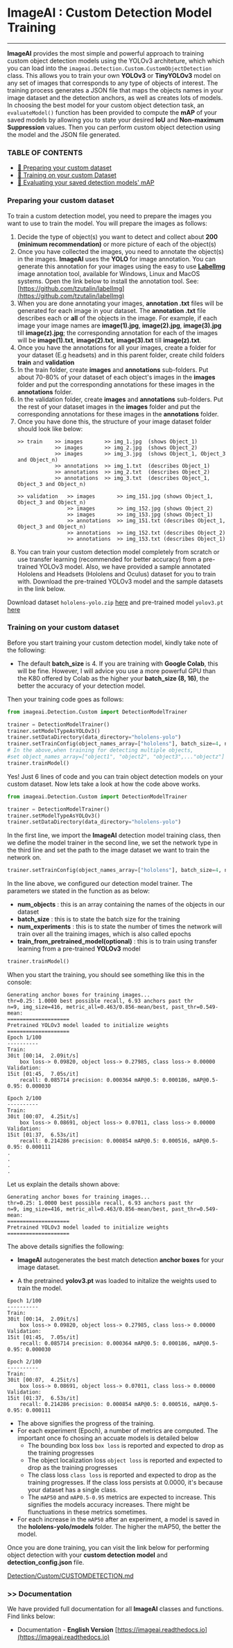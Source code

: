 # ImageAI : Custom Detection Model Training 

---

**ImageAI** provides the most simple and powerful approach to training custom object detection models
using the YOLOv3 architeture, which
which you can load into the `imageai.Detection.Custom.CustomObjectDetection` class. This allows
 you to train your own **YOLOv3** or **TinyYOLOv3** model on any set of images that corresponds to any type of objects of interest.
The training process generates a JSON file that maps the objects names in your image dataset and the detection anchors, as well as creates lots of models. In choosing the best model for your custom object detection task, an `evaluateModel()` function has been provided to compute the **mAP** of your saved models by allowing you to state your desired **IoU** and **Non-maximum Suppression** values. Then you can perform custom
object detection using the model and the JSON file generated. 

### TABLE OF CONTENTS
- <a href="#preparingdataset" > :white_square_button: Preparing your custom dataset</a>
- <a href="#trainingdataset" > :white_square_button: Training on your custom Dataset</a>
- <a href="#evaluatingmodels" > :white_square_button: Evaluating your saved detection models' mAP</a>


### Preparing your custom dataset
<div id="preparingdataset"></div>

To train a custom detection model, you need to prepare the images you want to use to train the model. 
You will prepare the images as follows: 

1. Decide the type of object(s) you want to detect and collect about **200 (minimum recommendation)** or more picture of each of the object(s)
2. Once you have collected the images, you need to annotate the object(s) in the images. **ImageAI** uses the **YOLO** for image annotation. You can generate this annotation for your images using the easy to use [**LabelImg**](https://github.com/tzutalin/labelImg) image annotation tool, available for Windows, Linux and MacOS systems. Open the link below to install the annotation tool. See: [https://github.com/tzutalin/labelImg](https://github.com/tzutalin/labelImg)
3. When you are done annotating your images, **annotation .txt** files will be generated for each image in your dataset. The **annotation .txt** file describes each or **all** of the objects in the image. For example,  if each image your image names are **image(1).jpg**, **image(2).jpg**, **image(3).jpg** till **image(z).jpg**; the corresponding annotation for each of the images will be **image(1).txt**, **image(2).txt**, **image(3).txt** till **image(z).txt**. 
4. Once you have the annotations for all your images, create a folder for your dataset (E.g headsets) and in this parent folder, create child folders **train** and **validation**
5. In the train folder, create **images** and **annotations**
 sub-folders. Put about 70-80% of your dataset of each object's images in the **images** folder and put the corresponding annotations for these images in the **annotations** folder.  
6. In the validation folder, create **images** and **annotations** sub-folders. Put the rest of your dataset images in the **images** folder and put the corresponding annotations for these images in the **annotations** folder.
7. Once you have done this, the structure of your image dataset folder should look like below: 
    ```
    >> train    >> images       >> img_1.jpg  (shows Object_1)
                >> images       >> img_2.jpg  (shows Object_2)
                >> images       >> img_3.jpg  (shows Object_1, Object_3 and Object_n)
                >> annotations  >> img_1.txt  (describes Object_1)
                >> annotations  >> img_2.txt  (describes Object_2)
                >> annotations  >> img_3.txt  (describes Object_1, Object_3 and Object_n)
    
    >> validation   >> images       >> img_151.jpg (shows Object_1, Object_3 and Object_n)
                    >> images       >> img_152.jpg (shows Object_2)
                    >> images       >> img_153.jpg (shows Object_1)
                    >> annotations  >> img_151.txt (describes Object_1, Object_3 and Object_n)
                    >> annotations  >> img_152.txt (describes Object_2)
                    >> annotations  >> img_153.txt (describes Object_1)
     ```
8. You can train your custom detection model completely from scratch or use transfer learning (recommended for better accuracy) from a pre-trained YOLOv3 model. Also, we have provided a sample annotated Hololens and Headsets (Hololens and Oculus) dataset for you to train with. Download the pre-trained YOLOv3 model and the sample datasets in the link below.  

Download dataset `hololens-yolo.zip` [here](https://github.com/OlafenwaMoses/ImageAI/releases/tag/test-resources-v3) and pre-trained model `yolov3.pt`  [here](https://github.com/OlafenwaMoses/ImageAI/releases/tag/3.0.0-pretrained)


### Training on your custom dataset
<div id="trainingdataset"></div>

Before you start training your custom detection model, kindly take note of the following: 

- The default **batch_size** is 4. If you are training with **Google Colab**, this will be fine. However, I will advice you use a more powerful GPU than the K80 offered by Colab as the higher your **batch_size (8, 16)**, the better the accuracy of your detection model. 

Then your training code goes as follows: 
```python
from imageai.Detection.Custom import DetectionModelTrainer

trainer = DetectionModelTrainer()
trainer.setModelTypeAsYOLOv3()
trainer.setDataDirectory(data_directory="hololens-yolo")
trainer.setTrainConfig(object_names_array=["hololens"], batch_size=4, num_experiments=200, train_from_pretrained_model="yolov3.pt")
# In the above,when training for detecting multiple objects,
#set object_names_array=["object1", "object2", "object3",..."objectz"]
trainer.trainModel()
```

 Yes! Just 6 lines of code and you can train object detection models on your custom dataset.
Now lets take a look at how the code above works. 

```python
from imageai.Detection.Custom import DetectionModelTrainer

trainer = DetectionModelTrainer()
trainer.setModelTypeAsYOLOv3()
trainer.setDataDirectory(data_directory="hololens-yolo")
```

In the first line, we import the **ImageAI** detection model training class, then we define the model trainer in the second line,
 we set the network type in the third line and set the path to the image dataset we want to train the network on.

```python
trainer.setTrainConfig(object_names_array=["hololens"], batch_size=4, num_experiments=200, train_from_pretrained_model="yolov3.pt")
```


In the line above, we configured our detection model trainer. The parameters we stated in the function as as below:  

- **num_objects** : this is an array containing the names of the objects in our dataset
- **batch_size** : this is to state the batch size for the training
- **num_experiments** : this is to state the number of times the network will train over all the training images,
 which is also called epochs 
- **train_from_pretrained_model(optional)** : this is to train using transfer learning from a pre-trained **YOLOv3** model

```python
trainer.trainModel()
```


When you start the training, you should see something like this in the console: 
```
Generating anchor boxes for training images...
thr=0.25: 1.0000 best possible recall, 6.93 anchors past thr
n=9, img_size=416, metric_all=0.463/0.856-mean/best, past_thr=0.549-mean:
====================
Pretrained YOLOv3 model loaded to initialize weights
====================
Epoch 1/100
----------
Train:
30it [00:14,  2.09it/s]
    box loss-> 0.09820, object loss-> 0.27985, class loss-> 0.00000
Validation:
15it [01:45,  7.05s/it]
    recall: 0.085714 precision: 0.000364 mAP@0.5: 0.000186, mAP@0.5-0.95: 0.000030

Epoch 2/100
----------
Train:
30it [00:07,  4.25it/s]
    box loss-> 0.08691, object loss-> 0.07011, class loss-> 0.00000
Validation:
15it [01:37,  6.53s/it]
    recall: 0.214286 precision: 0.000854 mAP@0.5: 0.000516, mAP@0.5-0.95: 0.000111
.
.
.
.

```

Let us explain the details shown above: 
```
Generating anchor boxes for training images...
thr=0.25: 1.0000 best possible recall, 6.93 anchors past thr
n=9, img_size=416, metric_all=0.463/0.856-mean/best, past_thr=0.549-mean:
====================
Pretrained YOLOv3 model loaded to initialize weights
====================
```

The above details signifies the following: 
- **ImageAI** autogenerates the best match detection **anchor boxes** for your image dataset. 

- A the pretrained **yolov3.pt** was loaded to initalize the weights used to train the model.

```
Epoch 1/100
----------
Train:
30it [00:14,  2.09it/s]
    box loss-> 0.09820, object loss-> 0.27985, class loss-> 0.00000
Validation:
15it [01:45,  7.05s/it]
    recall: 0.085714 precision: 0.000364 mAP@0.5: 0.000186, mAP@0.5-0.95: 0.000030

Epoch 2/100
----------
Train:
30it [00:07,  4.25it/s]
    box loss-> 0.08691, object loss-> 0.07011, class loss-> 0.00000
Validation:
15it [01:37,  6.53s/it]
    recall: 0.214286 precision: 0.000854 mAP@0.5: 0.000516, mAP@0.5-0.95: 0.000111
```

- The above signifies the progress of the training. 
- For each experiment (Epoch), a number of metrics are computed. The important once fo chosing an accuate models is detailed below
  - The bounding box loss `box loss` is reported and expected to drop as the training progresses
  - The object localization loss  `object loss` is reported and expected to drop as the training progresses
  - The class loss  `class loss` is reported and expected to drop as the training progresses. If the class loss persists at 0.0000, it's because your dataset has a single class.
  - The `mAP50` and `mAP0.5-0.95` metrics are expected to increase. This signifies the models accuracy increases. There might be flunctuations in these metrics sometimes.
- For each increase in the `mAP50`  after an experiment, a model is saved in the **hololens-yolo/models** folder. The higher the mAP50, the better the model. 

Once you are done training, you can visit the link below for performing object detection with your **custom detection model** and **detection_config.json** file.

[Detection/Custom/CUSTOMDETECTION.md](./CUSTOMDETECTION.md)
 
 
###  >> Documentation
<div id="documentation" ></div>

We have provided full documentation for all **ImageAI** classes and functions. Find links below: 

* Documentation - **English Version**  [https://imageai.readthedocs.io](https://imageai.readthedocs.io)






